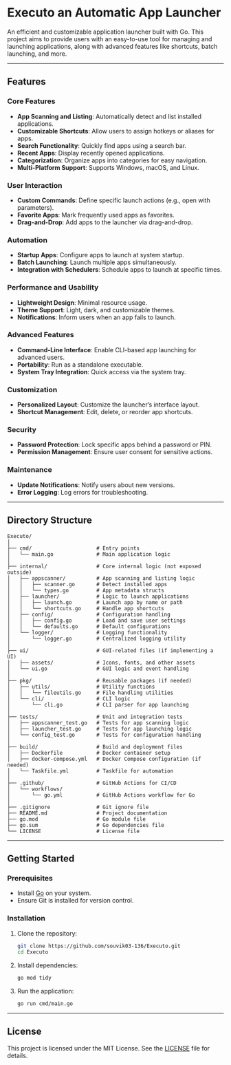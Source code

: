 # Executo an Automatic App Launcher

An efficient and customizable application launcher built with Go. This project aims to provide users with an easy-to-use tool for managing and launching applications, along with advanced features like shortcuts, batch launching, and more.

---

## Features

### Core Features
- **App Scanning and Listing**: Automatically detect and list installed applications.
- **Customizable Shortcuts**: Allow users to assign hotkeys or aliases for apps.
- **Search Functionality**: Quickly find apps using a search bar.
- **Recent Apps**: Display recently opened applications.
- **Categorization**: Organize apps into categories for easy navigation.
- **Multi-Platform Support**: Supports Windows, macOS, and Linux.

### User Interaction
- **Custom Commands**: Define specific launch actions (e.g., open with parameters).
- **Favorite Apps**: Mark frequently used apps as favorites.
- **Drag-and-Drop**: Add apps to the launcher via drag-and-drop.

### Automation
- **Startup Apps**: Configure apps to launch at system startup.
- **Batch Launching**: Launch multiple apps simultaneously.
- **Integration with Schedulers**: Schedule apps to launch at specific times.

### Performance and Usability
- **Lightweight Design**: Minimal resource usage.
- **Theme Support**: Light, dark, and customizable themes.
- **Notifications**: Inform users when an app fails to launch.

### Advanced Features
- **Command-Line Interface**: Enable CLI-based app launching for advanced users.
- **Portability**: Run as a standalone executable.
- **System Tray Integration**: Quick access via the system tray.

### Customization
- **Personalized Layout**: Customize the launcher’s interface layout.
- **Shortcut Management**: Edit, delete, or reorder app shortcuts.

### Security
- **Password Protection**: Lock specific apps behind a password or PIN.
- **Permission Management**: Ensure user consent for sensitive actions.

### Maintenance
- **Update Notifications**: Notify users about new versions.
- **Error Logging**: Log errors for troubleshooting.

---

## Directory Structure

```
Executo/
│
├── cmd/                     # Entry points
│   └── main.go              # Main application logic
│
├── internal/                # Core internal logic (not exposed outside)
│   ├── appscanner/          # App scanning and listing logic
│   │   ├── scanner.go       # Detect installed apps
│   │   └── types.go         # App metadata structs
│   ├── launcher/            # Logic to launch applications
│   │   ├── launch.go        # Launch app by name or path
│   │   └── shortcuts.go     # Handle app shortcuts
│   ├── config/              # Configuration handling
│   │   ├── config.go        # Load and save user settings
│   │   └── defaults.go      # Default configurations
│   └── logger/              # Logging functionality
│       └── logger.go        # Centralized logging utility
│
├── ui/                      # GUI-related files (if implementing a UI)
│   ├── assets/              # Icons, fonts, and other assets
│   └── ui.go                # GUI logic and event handling
│
├── pkg/                     # Reusable packages (if needed)
│   ├── utils/               # Utility functions
│   │   └── fileutils.go     # File handling utilities
│   └── cli/                 # CLI logic
│       └── cli.go           # CLI parser for app launching
│
├── tests/                   # Unit and integration tests
│   ├── appscanner_test.go   # Tests for app scanning logic
│   ├── launcher_test.go     # Tests for app launching logic
│   └── config_test.go       # Tests for configuration handling
│
├── build/                   # Build and deployment files
│   ├── Dockerfile           # Docker container setup
│   ├── docker-compose.yml   # Docker Compose configuration (if needed)
│   └── Taskfile.yml         # Taskfile for automation
│
├── .github/                 # GitHub Actions for CI/CD
│   └── workflows/
│       └── go.yml           # GitHub Actions workflow for Go
│
├── .gitignore               # Git ignore file
├── README.md                # Project documentation
├── go.mod                   # Go module file
├── go.sum                   # Go dependencies file
└── LICENSE                  # License file
```

---

## Getting Started

### Prerequisites
- Install [Go](https://go.dev/) on your system.
- Ensure Git is installed for version control.

### Installation
1. Clone the repository:
   ```bash
   git clone https://github.com/souvik03-136/Executo.git
   cd Executo
   ```
2. Install dependencies:
   ```bash
   go mod tidy
   ```
3. Run the application:
   ```bash
   go run cmd/main.go
   ```

---

## License

This project is licensed under the MIT License. See the [LICENSE](LICENSE) file for details.
